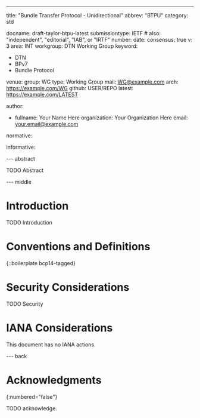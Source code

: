 ---

title: "Bundle Transfer Protocol - Unidirectional"
abbrev: "BTPU"
category: std

docname: draft-taylor-btpu-latest
submissiontype: IETF # also: "independent", "editorial", "IAB", or "IRTF"
number:
date:
consensus: true
v: 3
area: INT
workgroup: DTN Working Group
keyword:

- DTN
- BPv7
- Bundle Protocol

venue:
group: WG
type: Working Group
mail: WG@example.com
arch: https://example.com/WG
github: USER/REPO
latest: https://example.com/LATEST

author:

- fullname: Your Name Here
  organization: Your Organization Here
  email: your.email@example.com

normative:

informative:

--- abstract

TODO Abstract

--- middle

# Introduction

TODO Introduction

# Conventions and Definitions

{::boilerplate bcp14-tagged}

# Security Considerations

TODO Security

# IANA Considerations

This document has no IANA actions.

--- back

# Acknowledgments

{:numbered="false"}

TODO acknowledge.
